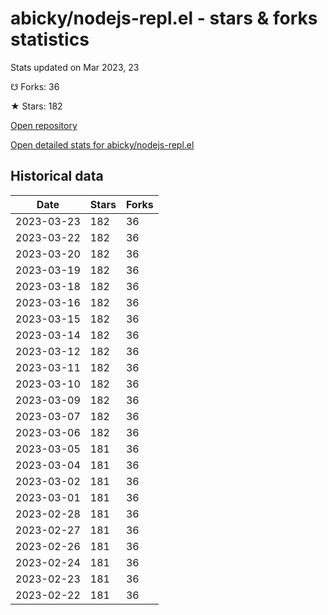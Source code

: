 # abicky/nodejs-repl.el - stars & forks statistics

Stats updated on Mar 2023, 23

☋ Forks: 36

★ Stars: 182

[Open repository](https://github.com/abicky/nodejs-repl.el)

[Open detailed stats for abicky/nodejs-repl.el](https://reviewgithub.com/rep/abicky/nodejs-repl.el)

## Historical data
| Date | Stars | Forks |
|------|-------|-------|
| 2023-03-23 | 182 | 36 | 
| 2023-03-22 | 182 | 36 | 
| 2023-03-20 | 182 | 36 | 
| 2023-03-19 | 182 | 36 | 
| 2023-03-18 | 182 | 36 | 
| 2023-03-16 | 182 | 36 | 
| 2023-03-15 | 182 | 36 | 
| 2023-03-14 | 182 | 36 | 
| 2023-03-12 | 182 | 36 | 
| 2023-03-11 | 182 | 36 | 
| 2023-03-10 | 182 | 36 | 
| 2023-03-09 | 182 | 36 | 
| 2023-03-07 | 182 | 36 | 
| 2023-03-06 | 182 | 36 | 
| 2023-03-05 | 181 | 36 | 
| 2023-03-04 | 181 | 36 | 
| 2023-03-02 | 181 | 36 | 
| 2023-03-01 | 181 | 36 | 
| 2023-02-28 | 181 | 36 | 
| 2023-02-27 | 181 | 36 | 
| 2023-02-26 | 181 | 36 | 
| 2023-02-24 | 181 | 36 | 
| 2023-02-23 | 181 | 36 | 
| 2023-02-22 | 181 | 36 | 

